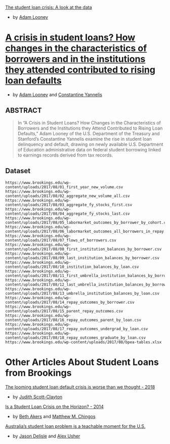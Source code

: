 [The student loan crisis: A look at the data](https://www.brookings.edu/research/the-student-loan-crisis-a-look-at-the-data/)

- by [Adam Looney](https://www.brookings.edu/experts/adam-looney/)

# [A crisis in student loans? How changes in the characteristics of borrowers and in the institutions they attended contributed to rising loan defaults](https://www.brookings.edu/bpea-articles/a-crisis-in-student-loans-how-changes-in-the-characteristics-of-borrowers-and-in-the-institutions-they-attended-contributed-to-rising-loan-defaults/)

- by [Adam Looney](https://www.brookings.edu/experts/adam-looney/) and [Constantine Yannelis](https://www.brookings.edu/author/constantine-yannelis/)

## ABSTRACT
> In “A Crisis in Student Loans?  How Changes in the Characteristics of Borrowers and the Institutions they Attend Contributed to Rising Loan Defaults,” Adam Looney of the U.S. Department of the Treasury and Stanford’s Constantine Yannelis examine the rise in student loan delinquency and default, drawing on newly available U.S. Department of Education administrative data on federal student borrowing linked to earnings records derived from tax records.

## Dataset
```
https://www.brookings.edu/wp-content/uploads/2017/08/01_first_year_new_volume.csv
https://www.brookings.edu/wp-content/uploads/2017/08/02_aggregate_new_volume_all.csv
https://www.brookings.edu/wp-content/uploads/2017/08/03_aggregate_fy_stocks_first.csv
https://www.brookings.edu/wp-content/uploads/2017/08/04_aggregate_fy_stocks_last.csv
https://www.brookings.edu/wp-content/uploads/2017/08/05_labormarket_outcomes_by_borrower_by_cohort.csv
https://www.brookings.edu/wp-content/uploads/2017/08/06_labormarket_outcomes_all_borrowers_in_repay.csv
https://www.brookings.edu/wp-content/uploads/2017/08/07_flows_of_borrowers.csv
https://www.brookings.edu/wp-content/uploads/2017/08/08_first_institution_balances_by_borrower.csv
https://www.brookings.edu/wp-content/uploads/2017/08/09_last_institution_balances_by_borrower.csv
https://www.brookings.edu/wp-content/uploads/2017/08/10_institution_balances_by_loan.csv
https://www.brookings.edu/wp-content/uploads/2017/08/11_first_umbrella_institution_balances_by_borrower.csv
https://www.brookings.edu/wp-content/uploads/2017/08/12_last_umbrella_institution_balances_by_borrower.csv
https://www.brookings.edu/wp-content/uploads/2017/08/13_umbrella_institution_balances_by_loan.csv
https://www.brookings.edu/wp-content/uploads/2017/08/14_repay_outcomes_by_borrower.csv
https://www.brookings.edu/wp-content/uploads/2017/08/15_parent_repay_outcomes.csv
https://www.brookings.edu/wp-content/uploads/2017/08/16_repay_outcomes_parent_by_loan.csv
https://www.brookings.edu/wp-content/uploads/2017/08/17_repay_outcomes_undergrad_by_loan.csv
https://www.brookings.edu/wp-content/uploads/2017/08/18_repay_outcomes_graduate_by_loan.csv
https://www.brookings.edu/wp-content/uploads/2017/08/bpea-tables.xlsx
```

# Other Articles About Student Loans from Brookings

[The looming student loan default crisis is worse than we thought - 2018](https://www.brookings.edu/research/the-looming-student-loan-default-crisis-is-worse-than-we-thought/)
    
- by [Judith Scott-Clayton](https://www.brookings.edu/experts/judith-scott-clayton/)

[Is a Student Loan Crisis on the Horizon? - 2014](https://www.brookings.edu/research/is-a-student-loan-crisis-on-the-horizon/)

- by [Beth Akers](https://www.brookings.edu/author/beth-akers/) and [Matthew M. Chingos](https://www.brookings.edu/experts/matthew-m-chingos/)

[Australia’s student loan problem is a teachable moment for the U.S.](https://www.brookings.edu/research/australias-student-loan-problem-is-a-teachable-moment-for-the-u-s/)

- by [Jason Delisle](https://www.aei.org/scholar/jason-delisle/) and [Alex Usher](https://www.brookings.edu/author/alex-usher/)